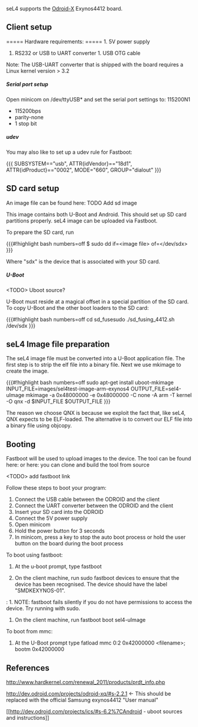 seL4 supports the
[Odroid-X](http://www.hardkernel.com/main/products/prdt_info.php?g_code=G135235611947)
Exynos4412 board.

## Client setup
 ===== Hardware requirements: ===== 1. 5V power supply
1. RS232 or USB to UART converter 1. USB OTG cable

Note: The USB-UART converter that is shipped with the board requires a
Linux kernel version &gt; 3.2

##### Serial port setup
 Open minicom on /dev/ttyUSB\* and set the
serial port settings to: 115200N1

  -   115200bps
  -   parity-none
  -   1 stop bit

##### udev
 You may also like to set up a udev rule for Fastboot:

{{{ SUBSYSTEM=="usb", ATTR{idVendor}=="18d1", ATTR{idProduct}=="0002",
MODE="660", GROUP="dialout" }}}

## SD card setup
 An image file can be found here: TODO Add sd image

This image contains both U-Boot and Android. This should set up SD card
partitions properly. seL4 image can be uploaded via Fastboot.

To prepare the SD card, run

{{{\#!highlight bash numbers=off $ sudo dd if=&lt;image file&gt;
of=&lt;/dev/sdx&gt; }}}

Where "sdx" is the device that is associated with your SD card.

##### U-Boot
 &lt;TODO&gt; Uboot source?

U-Boot must reside at a magical offset in a special partition of the SD
card. To copy U-Boot and the other boot loaders to the SD card:

{{{\#!highlight bash numbers=off cd sd_fusesudo ./sd_fusing_4412.sh
/dev/sdx }}}

## seL4 Image file preparation
 The seL4 image file must be converted
into a U-Boot application file. The first step is to strip the elf file
into a binary file. Next we use mkimage to create the image.

{{{\#!highlight bash numbers=off sudo apt-get install uboot-mkimage
INPUT_FILE=images/sel4test-image-arm-exynos4 OUTPUT_FILE=sel4-uImage
mkimage -a 0x48000000 -e 0x48000000 -C none -A arm -T kernel -O qnx -d
$INPUT_FILE $OUTPUT_FILE }}}

The reason we choose QNX is because we exploit the fact that, like seL4,
QNX expects to be ELF-loaded. The alternative is to convert our ELF file
into a binary file using objcopy.

## Booting
 Fastboot will be used to upload images to the device. The
tool can be found here: or here: you can clone and build the tool from
source

&lt;TODO&gt; add fastboot link

Follow these steps to boot your program:

  1.  Connect the USB cable between the ODROID and the client
  2.  Connect the UART converter between the ODROID and the client
  3.  Insert your SD card into the ODROID
  4.  Connect the 5V power supply
  5.  Open minicom
  6.  Hold the power button for 3 seconds
  7.  In minicom, press a key to stop the auto boot process or hold the
      user button on the board during the boot process

To boot using fastboot:

  1.  At the u-boot prompt, type fastboot
 
  1. On the client machine, run sudo fastboot devices to ensure that the device has been recognised. The device should have the label "SMDKEXYNOS-01".
 
  :   1.  NOTE: fastboot fails silently if you do not have permissions
          to access the device. Try running with sudo.
 
  1.  On the client machine, run fastboot boot sel4-uImage

To boot from mmc:

  1.  At the U-Boot prompt type
      fatload mmc 0:2 0x42000000 &lt;filename&gt;; bootm 0x42000000

## References

<http://www.hardkernel.com/renewal_2011/products/prdt_info.php>

<http://dev.odroid.com/projects/odroid-xq/#s-2.2.1> &lt;- This should be
replaced with the official Samsung exynos4412 "User manual"

[[<http://dev.odroid.com/projects/ics/#s-6.2%7CAndroid> - uboot
sources and instructions]]
